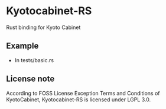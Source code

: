# Kyotocabinet-RS

Rust binding for Kyoto Cabinet

## Example

* In tests/basic.rs


## License note

According to FOSS License Exception Terms and Conditions of KyotoCabinet, Kyotocabinet-RS is licensed under LGPL 3.0.
